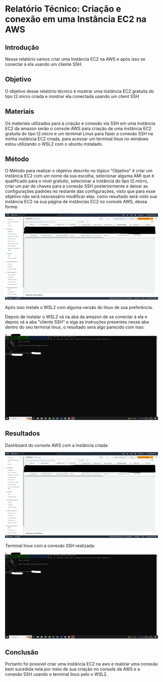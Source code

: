 # Relatório Técnico: Criação e conexão em uma Instância EC2 na AWS

## Introdução 

Nesse relatório vamos criar uma Instância EC2 na AWS e após isso se conectar à ela usando um cliente SSH.

## Objetivo

O objetivo desse relatório técnico é mostrar uma instância EC2 gratuita do tipo t2.micro criada e mostrar ela conectada usando um client SSH

## Materiais

Os materiais utilizados para a criação e conexão via SSH em uma instância EC2 da amazon serão o console AWS para criação de uma instância EC2 gratuita do tipo t2.micro e um terminal Linux para fazer a conexão SSH na minha instância EC2 criada, para acessar um terminal linux no windows estou utilizando o WSL2 com o ubuntu instalado.

## Método

O Método para realizar o objetivo descrito no tópico "Objetivo" é criar um instância EC2 com um nome da sua escolha, selecionar alguma AMI que é qualificado para o nível gratuito, selecionar a instância do tipo t2.micro, criar um par de chaves para a conexão SSH posteriormente e deixar as configurações padrões no restante das configurações, visto que para esse objetivo não será nescessário modificar elas. como resultado será visto sua instância EC2 na sua página de instâncias EC2 no console AWS, dessa forma:

<img src='./image/Console-aws-mostrando-a-instancia.png'>

Após isso instale o WSL2 com alguma versão do linux de sua preferência.

Depois de instalar o WSL2 vá na aba da amazon de se conectar à ela e depois vá a aba "cliente SSH" e siga as instruções presentes nesse aba dentro do seu terminal linux, o resultado será algo parecido com isso:

<img src='./image/Terminal-Linux-Conectado-ao-EC2.png'>

## Resultados

Dashboard do console AWS com a instância criada:

<img src='./image/Console-aws-mostrando-a-instancia.png'>

Terminal linux com a conexão SSH realizada:

<img src='./image/Terminal-Linux-Conectado-ao-EC2.png'>

## Conclusão

Portanto foi possível criar uma instância EC2 na aws e realizar uma conexão bem sucedida nela por meio de sua criação no console da AWS e a conexão SSH usando o terminal linux pelo o WSL2.